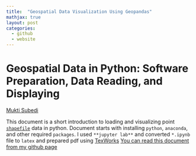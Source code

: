 ```yaml
---
title:  "Geospatial Data Visualization Using Geopandas"
mathjax: true
layout: post
categories:
  - github
  - website
---
```



# Geospatial Data in Python: Software Preparation, Data Reading, and Displaying
 [Mukti Subedi](suvedimukti@gmail.com)
 
This document is a short introduction to loading and visualizing point [`shapefile`](https://en.wikipedia.org/wiki/Shapefile) data in python. Document starts with installing `python`, `anaconda`, and other required `packages`. I used `**jupyter lab**` and converted `*.ipynb` file to `latex` and prepared pdf using [TexWorks](https://tug.org/texworks/) [You can read this document from my github page](https://github.com/suvedimukti/suvedimukti.github.io/blob/ba0e5c2852d272dca6639855bff57cc663bed2f1/_posts/GeospatialData_python.pdf)
